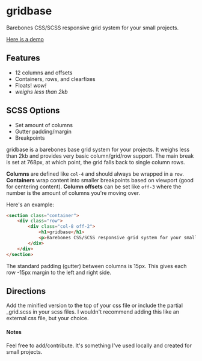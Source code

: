 # gridbase
Barebones CSS/SCSS responsive grid system for your small projects.

[Here is a demo](http://codepen.io/anthonyvalera/pen/YXEjOp)

## Features ##
* 12 columns and offsets
* Containers, rows, and clearfixes
* Floats! _wow!_
* _weighs less than 2kb_

## SCSS Options ##
* Set amount of columns
* Gutter padding/margin
* Breakpoints

gridbase is a barebones base grid system for your projects. It weighs less than 2kb and provides very basic column/grid/row support.
The main break is set at 768px, at which point, the grid falls back to single column rows.

**Columns** are defined like `col-4` and should always be wrapped in a `row`. 
**Containers** wrap content into smaller breakpoints based on viewport (good for centering content). 
**Column offsets** can be set like `off-3` where the number is the amount of columns you're moving over. 

Here's an example:

```html
<section class="container">
	<div class="row">
		<div class="col-8 off-2">
			<h1>gridbase</h1>
			<p>Barebones CSS/SCSS responsive grid system for your small projects.</p>
		</div>
	</div>
</section>
```
The standard padding (gutter) between columns is 15px. This gives each row -15px margin to the left and right side.

## Directions ##
Add the minified version to the top of your css file or include the partial _grid.scss in your scss files. I wouldn't recommend adding this like an external css file, but your choice.

#### Notes ####
Feel free to add/contribute. It's something I've used locally and created for small projects.